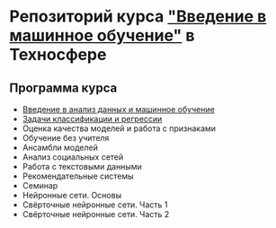 # Репозиторий курса ["Введение в машинное обучение"](https://sphere.mail.ru/curriculum/program/discipline/849/) в Техносфере

## Программа курса
* [Введение в анализ данных и машинное обучение](https://github.com/shestakoff/sphere-ml-intro/tree/master/lecture01-intro)
* [Задачи классификации и регрессии](https://github.com/shestakoff/sphere-ml-intro/tree/master/lecture02-tasks)
* Оценка качества моделей и работа с признаками
* Обучение без учителя
* Ансамбли моделей
* Анализ социальных сетей
* Работа с текстовыми данными
* Рекомендательные системы
* Семинар
* Нейронные сети. Основы
* Свёрточные нейронные сети. Часть 1
* Свёрточные нейронные сети. Часть 2
